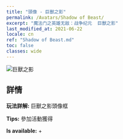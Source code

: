 ```yaml
---
title: "頭像 - 巨獸之影"
permalink: /Avatars/Shadow of Beast/
excerpt: "魔法门之英雄无敌：战争纪元  巨獸之影"
last_modified_at: 2021-06-22
locale: cn
ref: "Shadow of Beast.md"
toc: false
classes: wide
---
```

 ![巨獸之影](/images/a/avatarFrame_79.png)

## 詳情

 **玩法詳解:** 巨獸之影頭像框 

 **Tips:** 參加活動獲得 

 **Is available:**  + 

